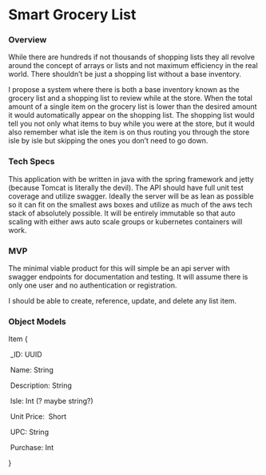 # Smart Grocery List

### Overview

While there are hundreds if not thousands of shopping lists they all revolve around the concept of arrays or lists and not maximum efficiency in the real world. There shouldn’t be just a shopping list without a base inventory. 

I propose a system where there is both a base inventory known as the grocery list and a shopping list to review while at the store. When the total amount of a single item on the grocery list is lower than the desired amount it would automatically appear on the shopping list. The shopping list would tell you not only what items to buy while you were at the store, but it would also remember what isle the item is on thus routing you through the store isle by isle but skipping the ones you don’t need to go down.

### Tech Specs

This application with be written in java with the spring framework and jetty (because Tomcat is literally the devil). The API should have full unit test coverage and utilize swagger. Ideally the server will be as lean as possible so it can fit on the smallest aws boxes and utilize as much of the aws tech stack of absolutely possible. It will be entirely immutable so that auto scaling with either aws auto scale groups or kubernetes containers will work. 

### MVP

The minimal viable product for this will simple be an api server with swagger endpoints for documentation and testing. It will assume there is only one user and no authentication or registration. 

I should be able to create, reference, update, and delete any list item.

### Object Models

Item {

  _ID: UUID

  Name: String

  Description: String

  Isle: Int (? maybe string?)

  Unit Price:  Short

  UPC: String

  Purchase: Int 

}
